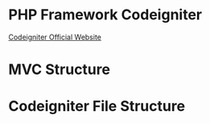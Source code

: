 # PHP Framework Codeigniter 

<a href="https://codeigniter.com/" target="_blanck">Codeigniter Official Website</a>

# MVC Structure

# Codeigniter File Structure



